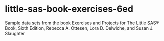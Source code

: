 # little-sas-book-exercises-6ed
Sample data sets from the book Exercises and Projects for The Little SAS® Book, Sixth Edition, Rebecca A. Ottesen, Lora D. Delwiche, and Susan J. Slaughter
